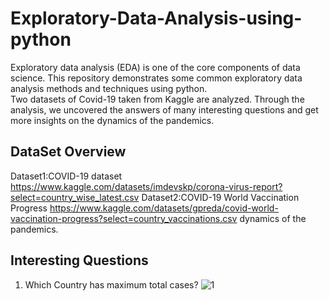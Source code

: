 # Exploratory-Data-Analysis-using-python
Exploratory data analysis (EDA) is one of the core components of data science. This repository demonstrates some common exploratory data analysis methods and techniques using python.  
Two datasets of Covid-19 taken from Kaggle are analyzed. Through the analysis, we uncovered the answers of many interesting questions and get more insights on the dynamics of the pandemics.
## DataSet Overview
Dataset1:COVID-19 dataset
https://www.kaggle.com/datasets/imdevskp/corona-virus-report?select=country_wise_latest.csv
Dataset2:COVID-19 World Vaccination Progress
https://www.kaggle.com/datasets/gpreda/covid-world-vaccination-progress?select=country_vaccinations.csv
dynamics of the pandemics.
## Interesting  Questions
1. Which Country has maximum total cases?
![1](https://user-images.githubusercontent.com/50339450/167235139-b60fac2c-6f15-48a0-97b2-0c7c59ba5fa0.png)
